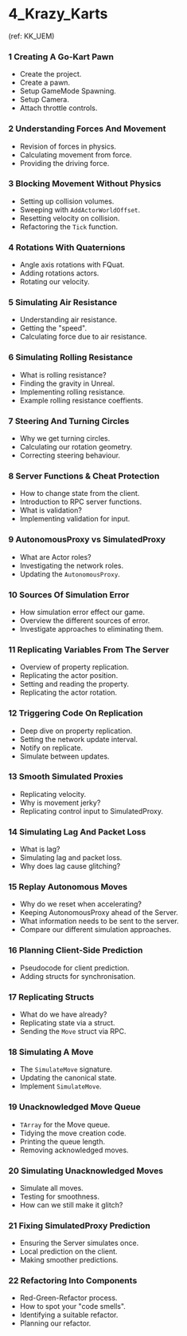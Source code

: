 # 4_Krazy_Karts
(ref: KK_UEM)

### 1 Creating A Go-Kart Pawn ###

+ Create the project.
+ Create a pawn.
+ Setup GameMode Spawning.
+ Setup Camera.
+ Attach throttle controls.

### 2 Understanding Forces And Movement ###

+ Revision of forces in physics.
+ Calculating movement from force.
+ Providing the driving force.

### 3 Blocking Movement Without Physics ###

+ Setting up collision volumes.
+ Sweeping with `AddActorWorldOffset`.
+ Resetting velocity on collision.
+ Refactoring the `Tick` function.

### 4 Rotations With Quaternions ###

+ Angle axis rotations with FQuat.
+ Adding rotations actors.
+ Rotating our velocity.

### 5 Simulating Air Resistance ###

+ Understanding air resistance.
+ Getting the "speed".
+ Calculating force due to air resistance.

### 6 Simulating Rolling Resistance ###

+ What is rolling resistance?
+ Finding the gravity in Unreal.
+ Implementing rolling resistance.
+ Example rolling resistance coeffients. 

### 7 Steering And Turning Circles ###

+ Why we get turning circles.
+ Calculating our rotation geometry.
+ Correcting steering behaviour.

### 8 Server Functions & Cheat Protection ###

+ How to change state from the client.
+ Introduction to RPC server functions.
+ What is validation?
+ Implementing validation for input.

### 9 AutonomousProxy vs SimulatedProxy ###

+ What are Actor roles?
+ Investigating the network roles.
+ Updating the `AutonomousProxy`.

### 10 Sources Of Simulation Error ###

+ How simulation error effect our game.
+ Overview the different sources of error.
+ Investigate approaches to eliminating them.

### 11 Replicating Variables From The Server ###

+ Overview of property replication.
+ Replicating the actor position.
+ Setting and reading the property.
+ Replicating the actor rotation.

### 12 Triggering Code On Replication ###

+ Deep dive on property replication.
+ Setting the network update interval.
+ Notify on replicate.
+ Simulate between updates.

### 13 Smooth Simulated Proxies ###

+ Replicating velocity.
+ Why is movement jerky?
+ Replicating control input to SimulatedProxy.

### 14 Simulating Lag And Packet Loss ###

+ What is lag?
+ Simulating lag and packet loss.
+ Why does lag cause glitching?

### 15 Replay Autonomous Moves ###

+ Why do we reset when accelerating?
+ Keeping AutonomousProxy ahead of the Server.
+ What information needs to be sent to the server.
+ Compare our different simulation approaches.

### 16 Planning Client-Side Prediction ###

+ Pseudocode for client prediction.
+ Adding structs for synchronisation.

### 17 Replicating Structs ###

+ What do we have already?
+ Replicating state via a struct.
+ Sending the `Move` struct via RPC.

### 18 Simulating A Move ###

+ The `SimulateMove` signature.
+ Updating the canonical state.
+ Implement `SimulateMove`.

### 19 Unacknowledged Move Queue ###

+ `TArray` for the Move queue.
+ Tidying the move creation code.
+ Printing the queue length.
+ Removing acknowledged moves.

### 20 Simulating Unacknowledged Moves ###

+ Simulate all moves.
+ Testing for smoothness.
+ How can we still make it glitch?

### 21 Fixing SimulatedProxy Prediction ###

+ Ensuring the Server simulates once.
+ Local prediction on the client.
+ Making smoother predictions.

### 22 Refactoring Into Components ###

+ Red-Green-Refactor process.
+ How to spot your "code smells".
+ Identifying a suitable refactor.
+ Planning our refactor.